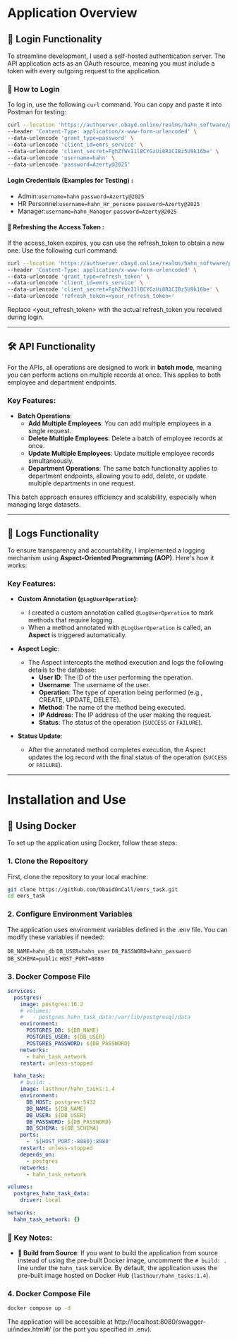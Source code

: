 # Application Overview

## 🔑 Login Functionality

To streamline development, I used a self-hosted authentication server. The API application acts as an OAuth resource, meaning you must include a token with every outgoing request to the application.

### 🚀 How to Login

To log in, use the following `curl` command. You can copy and paste it into Postman for testing:

```bash
curl --location 'https://authserver.obayd.online/realms/hahn_software/protocol/openid-connect/token' \
--header 'Content-Type: application/x-www-form-urlencoded' \
--data-urlencode 'grant_type=password' \
--data-urlencode 'client_id=emrs_service' \
--data-urlencode 'client_secret=FghZfWxI1lBCYGzUi8R1CIBz5U9k16be' \
--data-urlencode 'username=hahn' \
--data-urlencode 'password=Azerty@2025'
```



#### Login Credentials (Examples for Testing) :

- Admin:`username=hahn` `password=Azerty@2025`
- HR Personnel:`username=hahn_Hr_persone` `password=Azerty@2025`
- Manager:`username=hahn_Manager` `password=Azerty@2025`


#### 🔄 Refreshing the Access Token :

If the access_token expires, you can use the refresh_token to obtain a new one. Use the following curl command:

```bash
curl --location 'https://authserver.obayd.online/realms/hahn_software/protocol/openid-connect/token' \
--header 'Content-Type: application/x-www-form-urlencoded' \
--data-urlencode 'grant_type=refresh_token' \
--data-urlencode 'client_id=emrs_service' \
--data-urlencode 'client_secret=FghZfWxI1lBCYGzUi8R1CIBz5U9k16be' \
--data-urlencode 'refresh_token=<your_refresh_token>'
```

Replace <your_refresh_token> with the actual refresh_token you received during login.

---

## 🛠️ API Functionality

For the APIs, all operations are designed to work in **batch mode**, meaning you can perform actions on multiple records at once. This applies to both employee and department endpoints.

### Key Features:
- **Batch Operations**:
  - **Add Multiple Employees**: You can add multiple employees in a single request.
  - **Delete Multiple Employees**: Delete a batch of employee records at once.
  - **Update Multiple Employees**: Update multiple employee records simultaneously.
  - **Department Operations**: The same batch functionality applies to department endpoints, allowing you to add, delete, or update multiple departments in one request.

This batch approach ensures efficiency and scalability, especially when managing large datasets.

---

## 📝 Logs Functionality

To ensure transparency and accountability, I implemented a logging mechanism using **Aspect-Oriented Programming (AOP)**. Here's how it works:

### Key Features:
- **Custom Annotation (`@LogUserOperation`)**:
  - I created a custom annotation called `@LogUserOperation` to mark methods that require logging.
  - When a method annotated with `@LogUserOperation` is called, an **Aspect** is triggered automatically.

- **Aspect Logic**:
  - The Aspect intercepts the method execution and logs the following details to the database:
    - **User ID**: The ID of the user performing the operation.
    - **Username**: The username of the user.
    - **Operation**: The type of operation being performed (e.g., CREATE, UPDATE, DELETE).
    - **Method**: The name of the method being executed.
    - **IP Address**: The IP address of the user making the request.
    - **Status**: The status of the operation (`SUCCESS` or `FAILURE`).

- **Status Update**:
  - After the annotated method completes execution, the Aspect updates the log record with the final status of the operation (`SUCCESS` or `FAILURE`).


----


# Installation and Use

## 🐳 Using Docker

To set up the application using Docker, follow these steps:

### 1. Clone the Repository
First, clone the repository to your local machine:

```bash
git clone https://github.com/ObaidOnCall/emrs_task.git
cd emrs_task
```


### 2. Configure Environment Variables

The application uses environment variables defined in the .env file. You can modify these variables if needed:

`DB_NAME=hahn_db`
`DB_USER=hahn_user`
`DB_PASSWORD=hahn_password`
`DB_SCHEMA=public`
`HOST_PORT=8080`

### 3. Docker Compose File

```yaml
services:
  postgres:
    image: postgres:16.2
    # volumes:
    #   - postgres_hahn_task_data:/var/lib/postgresql/data
    environment:
      POSTGRES_DB: ${DB_NAME}
      POSTGRES_USER: ${DB_USER}
      POSTGRES_PASSWORD: ${DB_PASSWORD}
    networks:
      - hahn_task_network
    restart: unless-stopped

  hahn_task:
    # build: .
    image: lasthour/hahn_tasks:1.4
    environment:
      DB_HOST: postgres:5432
      DB_NAME: ${DB_NAME}
      DB_USER: ${DB_USER}
      DB_PASSWORD: ${DB_PASSWORD}
      DB_SCHEMA: ${DB_SCHEMA}
    ports:
      - '${HOST_PORT:-8080}:8080'
    restart: unless-stopped
    depends_on:
      - postgres
    networks:
      - hahn_task_network

volumes:
  postgres_hahn_task_data:
    driver: local

networks:
  hahn_task_network: {}
```


### 🔑 Key Notes:
- **🔨 Build from Source**: If you want to build the application from source instead of using the pre-built Docker image, uncomment the `# build: .` line under the `hahn_task` service. By default, the application uses the pre-built image hosted on Docker Hub (`lasthour/hahn_tasks:1.4`).


### 4. Docker Compose File

```bash
docker compose up -d
```

The application will be accessible at http://localhost:8080/swagger-ui/index.html#/ (or the port you specified in .env).
